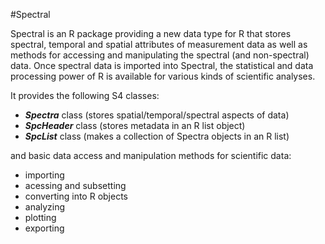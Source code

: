 #Spectral

Spectral is an R package providing a new data type for R that stores spectral, temporal and spatial attributes of measurement data as well as methods for accessing and manipulating the spectral (and non-spectral) data. Once spectral data is imported into Spectral, the statistical and data processing power of R is available for various kinds of scientific analyses.

It provides the following S4 classes:
* **_Spectra_** class (stores spatial/temporal/spectral aspects of data)
* **_SpcHeader_** class (stores metadata in an R list object)
* **_SpcList_** class (makes a collection of Spectra objects in an R list)

and basic data access and manipulation methods for scientific data:

+ importing 
+ acessing and subsetting
+ converting into R objects
+ analyzing
+ plotting
+ exporting

